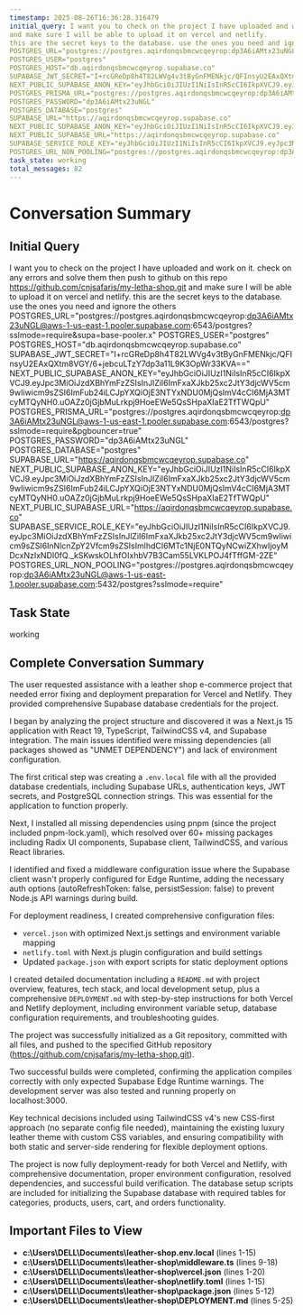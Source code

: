 ```yaml
---
timestamp: 2025-08-26T16:36:28.316479
initial_query: I want you to check on the project I have uploaded and work on it. check on any errors and solve them then push to github on this repo https://github.com/cnjsafaris/my-letha-shop.git
and make sure I will be able to upload it on vercel and netlify.
this are the secret keys to the database. use the ones you need and ignore the others
POSTGRES_URL="postgres://postgres.aqirdonqsbmcwcqeyrop:dp3A6iAMtx23uNGL@aws-1-us-east-1.pooler.supabase.com:6543/postgres?sslmode=require&supa=base-pooler.x"
POSTGRES_USER="postgres"
POSTGRES_HOST="db.aqirdonqsbmcwcqeyrop.supabase.co"
SUPABASE_JWT_SECRET="I+rcGReDp8h4T82LWVg4v3tByGnFMENkjc/QFInsyU2EAxQXtm8VGY/6+jebcuLTzY7dp3a11L9K3OpWr33KVA=="
NEXT_PUBLIC_SUPABASE_ANON_KEY="eyJhbGciOiJIUzI1NiIsInR5cCI6IkpXVCJ9.eyJpc3MiOiJzdXBhYmFzZSIsInJlZiI6ImFxaXJkb25xc2JtY3djcWV5cm9wIiwicm9sZSI6ImFub24iLCJpYXQiOjE3NTYxNDU0MjQsImV4cCI6MjA3MTcyMTQyNH0.uOAZz0jGjbMuLrkpj9HoeEWe5QsSHpaXIaE2TfTWQpU"
POSTGRES_PRISMA_URL="postgres://postgres.aqirdonqsbmcwcqeyrop:dp3A6iAMtx23uNGL@aws-1-us-east-1.pooler.supabase.com:6543/postgres?sslmode=require&pgbouncer=true"
POSTGRES_PASSWORD="dp3A6iAMtx23uNGL"
POSTGRES_DATABASE="postgres"
SUPABASE_URL="https://aqirdonqsbmcwcqeyrop.supabase.co"
NEXT_PUBLIC_SUPABASE_ANON_KEY="eyJhbGciOiJIUzI1NiIsInR5cCI6IkpXVCJ9.eyJpc3MiOiJzdXBhYmFzZSIsInJlZiI6ImFxaXJkb25xc2JtY3djcWV5cm9wIiwicm9sZSI6ImFub24iLCJpYXQiOjE3NTYxNDU0MjQsImV4cCI6MjA3MTcyMTQyNH0.uOAZz0jGjbMuLrkpj9HoeEWe5QsSHpaXIaE2TfTWQpU"
NEXT_PUBLIC_SUPABASE_URL="https://aqirdonqsbmcwcqeyrop.supabase.co"
SUPABASE_SERVICE_ROLE_KEY="eyJhbGciOiJIUzI1NiIsInR5cCI6IkpXVCJ9.eyJpc3MiOiJzdXBhYmFzZSIsInJlZiI6ImFxaXJkb25xc2JtY3djcWV5cm9wIiwicm9sZSI6InNlcnZpY2Vfcm9sZSIsImlhdCI6MTc1NjE0NTQyNCwiZXhwIjoyMDcxNzIxNDI0fQ._kSKwskOLhfOIxhbV7B3Cam55LVKLPOJ4fTffGM-2ZE"
POSTGRES_URL_NON_POOLING="postgres://postgres.aqirdonqsbmcwcqeyrop:dp3A6iAMtx23uNGL@aws-1-us-east-1.pooler.supabase.com:5432/postgres?sslmode=require"
task_state: working
total_messages: 82
---
```


# Conversation Summary

## Initial Query
I want you to check on the project I have uploaded and work on it. check on any errors and solve them then push to github on this repo https://github.com/cnjsafaris/my-letha-shop.git
and make sure I will be able to upload it on vercel and netlify.
this are the secret keys to the database. use the ones you need and ignore the others
POSTGRES_URL="postgres://postgres.aqirdonqsbmcwcqeyrop:dp3A6iAMtx23uNGL@aws-1-us-east-1.pooler.supabase.com:6543/postgres?sslmode=require&supa=base-pooler.x"
POSTGRES_USER="postgres"
POSTGRES_HOST="db.aqirdonqsbmcwcqeyrop.supabase.co"
SUPABASE_JWT_SECRET="I+rcGReDp8h4T82LWVg4v3tByGnFMENkjc/QFInsyU2EAxQXtm8VGY/6+jebcuLTzY7dp3a11L9K3OpWr33KVA=="
NEXT_PUBLIC_SUPABASE_ANON_KEY="eyJhbGciOiJIUzI1NiIsInR5cCI6IkpXVCJ9.eyJpc3MiOiJzdXBhYmFzZSIsInJlZiI6ImFxaXJkb25xc2JtY3djcWV5cm9wIiwicm9sZSI6ImFub24iLCJpYXQiOjE3NTYxNDU0MjQsImV4cCI6MjA3MTcyMTQyNH0.uOAZz0jGjbMuLrkpj9HoeEWe5QsSHpaXIaE2TfTWQpU"
POSTGRES_PRISMA_URL="postgres://postgres.aqirdonqsbmcwcqeyrop:dp3A6iAMtx23uNGL@aws-1-us-east-1.pooler.supabase.com:6543/postgres?sslmode=require&pgbouncer=true"
POSTGRES_PASSWORD="dp3A6iAMtx23uNGL"
POSTGRES_DATABASE="postgres"
SUPABASE_URL="https://aqirdonqsbmcwcqeyrop.supabase.co"
NEXT_PUBLIC_SUPABASE_ANON_KEY="eyJhbGciOiJIUzI1NiIsInR5cCI6IkpXVCJ9.eyJpc3MiOiJzdXBhYmFzZSIsInJlZiI6ImFxaXJkb25xc2JtY3djcWV5cm9wIiwicm9sZSI6ImFub24iLCJpYXQiOjE3NTYxNDU0MjQsImV4cCI6MjA3MTcyMTQyNH0.uOAZz0jGjbMuLrkpj9HoeEWe5QsSHpaXIaE2TfTWQpU"
NEXT_PUBLIC_SUPABASE_URL="https://aqirdonqsbmcwcqeyrop.supabase.co"
SUPABASE_SERVICE_ROLE_KEY="eyJhbGciOiJIUzI1NiIsInR5cCI6IkpXVCJ9.eyJpc3MiOiJzdXBhYmFzZSIsInJlZiI6ImFxaXJkb25xc2JtY3djcWV5cm9wIiwicm9sZSI6InNlcnZpY2Vfcm9sZSIsImlhdCI6MTc1NjE0NTQyNCwiZXhwIjoyMDcxNzIxNDI0fQ._kSKwskOLhfOIxhbV7B3Cam55LVKLPOJ4fTffGM-2ZE"
POSTGRES_URL_NON_POOLING="postgres://postgres.aqirdonqsbmcwcqeyrop:dp3A6iAMtx23uNGL@aws-1-us-east-1.pooler.supabase.com:5432/postgres?sslmode=require"

## Task State
working

## Complete Conversation Summary
The user requested assistance with a leather shop e-commerce project that needed error fixing and deployment preparation for Vercel and Netlify. They provided comprehensive Supabase database credentials for the project.

I began by analyzing the project structure and discovered it was a Next.js 15 application with React 19, TypeScript, TailwindCSS v4, and Supabase integration. The main issues identified were missing dependencies (all packages showed as "UNMET DEPENDENCY") and lack of environment configuration.

The first critical step was creating a `.env.local` file with all the provided database credentials, including Supabase URLs, authentication keys, JWT secrets, and PostgreSQL connection strings. This was essential for the application to function properly.

Next, I installed all missing dependencies using pnpm (since the project included pnpm-lock.yaml), which resolved over 60+ missing packages including Radix UI components, Supabase client, TailwindCSS, and various React libraries.

I identified and fixed a middleware configuration issue where the Supabase client wasn't properly configured for Edge Runtime, adding the necessary auth options (autoRefreshToken: false, persistSession: false) to prevent Node.js API warnings during build.

For deployment readiness, I created comprehensive configuration files:
- `vercel.json` with optimized Next.js settings and environment variable mapping
- `netlify.toml` with Next.js plugin configuration and build settings
- Updated `package.json` with export scripts for static deployment options

I created detailed documentation including a `README.md` with project overview, features, tech stack, and local development setup, plus a comprehensive `DEPLOYMENT.md` with step-by-step instructions for both Vercel and Netlify deployment, including environment variable setup, database configuration requirements, and troubleshooting guides.

The project was successfully initialized as a Git repository, committed with all files, and pushed to the specified GitHub repository (https://github.com/cnjsafaris/my-letha-shop.git). 

Two successful builds were completed, confirming the application compiles correctly with only expected Supabase Edge Runtime warnings. The development server was also tested and running properly on localhost:3000.

Key technical decisions included using TailwindCSS v4's new CSS-first approach (no separate config file needed), maintaining the existing luxury leather theme with custom CSS variables, and ensuring compatibility with both static and server-side rendering for flexible deployment options.

The project is now fully deployment-ready for both Vercel and Netlify, with comprehensive documentation, proper environment configuration, resolved dependencies, and successful build verification. The database setup scripts are included for initializing the Supabase database with required tables for categories, products, users, cart, and orders functionality.

## Important Files to View

- **c:\Users\DELL\Documents\leather-shop\.env.local** (lines 1-15)
- **c:\Users\DELL\Documents\leather-shop\middleware.ts** (lines 9-18)
- **c:\Users\DELL\Documents\leather-shop\vercel.json** (lines 1-20)
- **c:\Users\DELL\Documents\leather-shop\netlify.toml** (lines 1-15)
- **c:\Users\DELL\Documents\leather-shop\package.json** (lines 5-12)
- **c:\Users\DELL\Documents\leather-shop\DEPLOYMENT.md** (lines 5-25)

